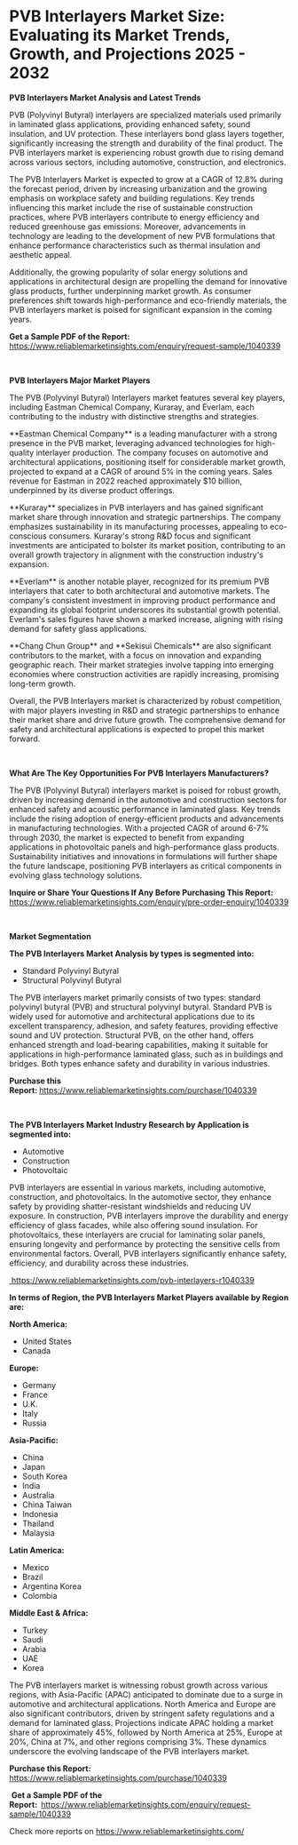 <p><h1>PVB Interlayers Market Size: Evaluating its Market Trends, Growth, and Projections 2025 - 2032</h1></p><p><strong>PVB Interlayers Market Analysis and Latest Trends</strong></p>
<p><p>PVB (Polyvinyl Butyral) interlayers are specialized materials used primarily in laminated glass applications, providing enhanced safety, sound insulation, and UV protection. These interlayers bond glass layers together, significantly increasing the strength and durability of the final product. The PVB interlayers market is experiencing robust growth due to rising demand across various sectors, including automotive, construction, and electronics.</p><p>The PVB Interlayers Market is expected to grow at a CAGR of 12.8% during the forecast period, driven by increasing urbanization and the growing emphasis on workplace safety and building regulations. Key trends influencing this market include the rise of sustainable construction practices, where PVB interlayers contribute to energy efficiency and reduced greenhouse gas emissions. Moreover, advancements in technology are leading to the development of new PVB formulations that enhance performance characteristics such as thermal insulation and aesthetic appeal.</p><p>Additionally, the growing popularity of solar energy solutions and applications in architectural design are propelling the demand for innovative glass products, further underpinning market growth. As consumer preferences shift towards high-performance and eco-friendly materials, the PVB interlayers market is poised for significant expansion in the coming years.</p></p>
<p><strong>Get a Sample PDF of the Report:&nbsp;</strong> <a href="https://www.reliablemarketinsights.com/enquiry/request-sample/1040339?utm_campaign=2185&utm_medium=2&utm_source=Github&utm_content=ia&utm_term=02042025&utm_id=pvb-interlayers">https://www.reliablemarketinsights.com/enquiry/request-sample/1040339</a></p>
<p>&nbsp;</p>
<p><strong>PVB Interlayers Major Market Players</strong></p>
<p><p>The PVB (Polyvinyl Butyral) Interlayers market features several key players, including Eastman Chemical Company, Kuraray, and Everlam, each contributing to the industry with distinctive strengths and strategies. </p><p>**Eastman Chemical Company** is a leading manufacturer with a strong presence in the PVB market, leveraging advanced technologies for high-quality interlayer production. The company focuses on automotive and architectural applications, positioning itself for considerable market growth, projected to expand at a CAGR of around 5% in the coming years. Sales revenue for Eastman in 2022 reached approximately $10 billion, underpinned by its diverse product offerings.</p><p>**Kuraray** specializes in PVB interlayers and has gained significant market share through innovation and strategic partnerships. The company emphasizes sustainability in its manufacturing processes, appealing to eco-conscious consumers. Kuraray's strong R&D focus and significant investments are anticipated to bolster its market position, contributing to an overall growth trajectory in alignment with the construction industry's expansion.</p><p>**Everlam** is another notable player, recognized for its premium PVB interlayers that cater to both architectural and automotive markets. The company's consistent investment in improving product performance and expanding its global footprint underscores its substantial growth potential. Everlam's sales figures have shown a marked increase, aligning with rising demand for safety glass applications.</p><p>**Chang Chun Group** and **Sekisui Chemicals** are also significant contributors to the market, with a focus on innovation and expanding geographic reach. Their market strategies involve tapping into emerging economies where construction activities are rapidly increasing, promising long-term growth.</p><p>Overall, the PVB Interlayers market is characterized by robust competition, with major players investing in R&D and strategic partnerships to enhance their market share and drive future growth. The comprehensive demand for safety and architectural applications is expected to propel this market forward.</p></p>
<p>&nbsp;</p>
<p><strong>What Are The Key Opportunities For PVB Interlayers Manufacturers?</strong></p>
<p><p>The PVB (Polyvinyl Butyral) interlayers market is poised for robust growth, driven by increasing demand in the automotive and construction sectors for enhanced safety and acoustic performance in laminated glass. Key trends include the rising adoption of energy-efficient products and advancements in manufacturing technologies. With a projected CAGR of around 6-7% through 2030, the market is expected to benefit from expanding applications in photovoltaic panels and high-performance glass products. Sustainability initiatives and innovations in formulations will further shape the future landscape, positioning PVB interlayers as critical components in evolving glass technology solutions.</p></p>
<p><strong>Inquire or Share Your Questions If Any Before Purchasing This Report:</strong> <a href="https://www.reliablemarketinsights.com/enquiry/pre-order-enquiry/1040339?utm_campaign=2185&utm_medium=2&utm_source=Github&utm_content=ia&utm_term=02042025&utm_id=pvb-interlayers">https://www.reliablemarketinsights.com/enquiry/pre-order-enquiry/1040339</a></p>
<p>&nbsp;</p>
<p><strong>Market Segmentation</strong></p>
<p><strong>The PVB Interlayers Market Analysis by types is segmented into:</strong></p>
<p><ul><li>Standard Polyvinyl Butyral</li><li>Structural Polyvinyl Butyral</li></ul></p>
<p><p>The PVB interlayers market primarily consists of two types: standard polyvinyl butyral (PVB) and structural polyvinyl butyral. Standard PVB is widely used for automotive and architectural applications due to its excellent transparency, adhesion, and safety features, providing effective sound and UV protection. Structural PVB, on the other hand, offers enhanced strength and load-bearing capabilities, making it suitable for applications in high-performance laminated glass, such as in buildings and bridges. Both types enhance safety and durability in various industries.</p></p>
<p><strong>Purchase this Report:&nbsp;</strong><a href="https://www.reliablemarketinsights.com/purchase/1040339?utm_campaign=2185&utm_medium=2&utm_source=Github&utm_content=ia&utm_term=02042025&utm_id=pvb-interlayers">https://www.reliablemarketinsights.com/purchase/1040339</a></p>
<p>&nbsp;</p>
<p><strong>The PVB Interlayers Market Industry Research by Application is segmented into:</strong></p>
<p><ul><li>Automotive</li><li>Construction</li><li>Photovoltaic</li></ul></p>
<p><p>PVB interlayers are essential in various markets, including automotive, construction, and photovoltaics. In the automotive sector, they enhance safety by providing shatter-resistant windshields and reducing UV exposure. In construction, PVB interlayers improve the durability and energy efficiency of glass facades, while also offering sound insulation. For photovoltaics, these interlayers are crucial for laminating solar panels, ensuring longevity and performance by protecting the sensitive cells from environmental factors. Overall, PVB interlayers significantly enhance safety, efficiency, and durability across these industries.</p></p>
<p><a href="https://www.reliablemarketinsights.com/pvb-interlayers-r1040339?utm_campaign=2185&utm_medium=2&utm_source=Github&utm_content=ia&utm_term=02042025&utm_id=pvb-interlayers">&nbsp;https://www.reliablemarketinsights.com/pvb-interlayers-r1040339</a></p>
<p><strong>In terms of Region, the PVB Interlayers Market Players available by Region are:</strong></p>
<p>
    <p> <strong> North America: </strong>
        <ul>
            <li>United States</li>
            <li>Canada</li>
        </ul>
        </p> 
    <p> <strong> Europe: </strong>
        <ul>
            <li>Germany</li>
            <li>France</li>
            <li>U.K.</li>
            <li>Italy</li>
            <li>Russia</li>
        </ul>
        </p> 
    <p> <strong> Asia-Pacific: </strong>
        <ul>
            <li>China</li>
            <li>Japan</li>
            <li>South Korea</li>
            <li>India</li>
            <li>Australia</li>
            <li>China Taiwan</li>
            <li>Indonesia</li>
            <li>Thailand</li>
            <li>Malaysia</li>
        </ul>
        </p> 
    <p> <strong> Latin America: </strong>
        <ul>
            <li>Mexico</li>
            <li>Brazil</li>
            <li>Argentina Korea</li>
            <li>Colombia</li>
        </ul>
        </p> 
    <p> <strong> Middle East & Africa: </strong>
        <ul>
            <li>Turkey</li>
            <li>Saudi</li>
            <li>Arabia</li>
            <li>UAE</li>
            <li>Korea</li>
        </ul>
    </p>
    </p>
<p><p>The PVB interlayers market is witnessing robust growth across various regions, with Asia-Pacific (APAC) anticipated to dominate due to a surge in automotive and architectural applications. North America and Europe are also significant contributors, driven by stringent safety regulations and a demand for laminated glass. Projections indicate APAC holding a market share of approximately 45%, followed by North America at 25%, Europe at 20%, China at 7%, and other regions comprising 3%. These dynamics underscore the evolving landscape of the PVB interlayers market.</p></p>
<p><strong>Purchase this Report: </strong><a href="https://www.reliablemarketinsights.com/purchase/1040339?utm_campaign=2185&utm_medium=2&utm_source=Github&utm_content=ia&utm_term=02042025&utm_id=pvb-interlayers">https://www.reliablemarketinsights.com/purchase/1040339</a></p>
<p>&nbsp;<strong>Get a Sample PDF of the Report:&nbsp;&nbsp;</strong><a href="https://www.reliablemarketinsights.com/enquiry/request-sample/1040339?utm_campaign=2185&utm_medium=2&utm_source=Github&utm_content=ia&utm_term=02042025&utm_id=pvb-interlayers">https://www.reliablemarketinsights.com/enquiry/request-sample/1040339</a></p>
<p><strong></strong></p>
<p>Check more reports on <a href="https://www.reliablemarketinsights.com/?utm_campaign=2185&utm_medium=2&utm_source=Github&utm_content=ia&utm_term=02042025&utm_id=pvb-interlayers">https://www.reliablemarketinsights.com/</a></p>